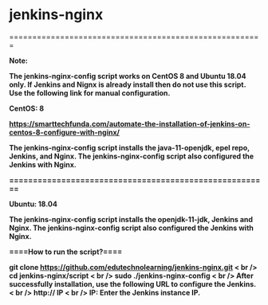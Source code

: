 # jenkins-nginx

=======================================================

<b> Note: <b/>

The jenkins-nginx-config script works on CentOS 8 and Ubuntu 18.04 only.
If Jenkins and Nignx is already install then do not use this script.
Use the following link for manual configuration.

CentOS: 8

https://smarttechfunda.com/automate-the-installation-of-jenkins-on-centos-8-configure-with-nginx/

The jenkins-nginx-config script installs the java-11-openjdk, epel repo, Jenkins, and Nginx.
The jenkins-nginx-config script also configured the Jenkins with Nginx.

=======================================================

Ubuntu: 18.04

The jenkins-nginx-config script installs the openjdk-11-jdk, Jenkins and Nginx.
The jenkins-nginx-config script also configured the Jenkins with Nginx.

====How to run the script?====

git clone https://github.com/edutechnolearning/jenkins-nginx.git < br />
cd jenkins-nginx/script < br />
sudo ./jenkins-nginx-config < br />
After successfully installation, use the following URL to configure the Jenkins.< br />
http:// IP < br />
IP: Enter the Jenkins instance IP.
